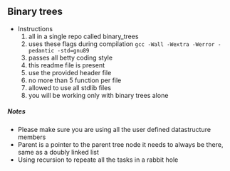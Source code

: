 ## Binary trees
- Instructions
    1. all in a single repo called binary_trees
    2. uses these flags during compilation `gcc -Wall -Wextra -Werror -pedantic -std=gnu89`
    3. passes all betty coding style
    4. this readme file is present
    5. use the provided header file
    6. no more than 5 function per file
    7. allowed to use all stdlib files
    8. you will be working only with binary trees alone

##### Notes
- Please make sure you are using all the user defined datastructure members
- Parent is a pointer to the parent tree node it needs to always be there, same as a doubly linked list
- Using recursion to repeate all the tasks in a rabbit hole
